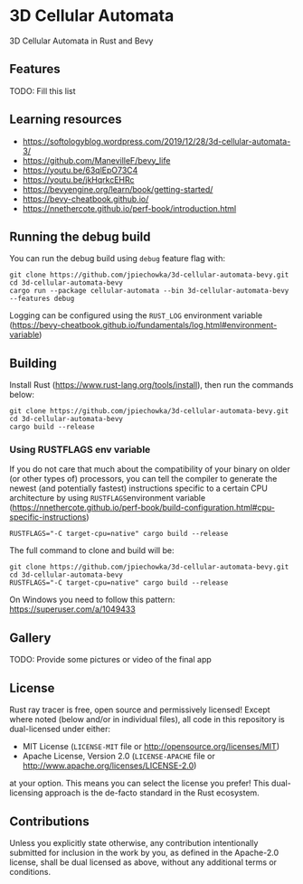 # 3D Cellular Automata

3D Cellular Automata in Rust and Bevy

## Features

TODO: Fill this list

## Learning resources

* https://softologyblog.wordpress.com/2019/12/28/3d-cellular-automata-3/
* https://github.com/ManevilleF/bevy_life
* https://youtu.be/63qlEpO73C4
* https://youtu.be/jkHqrkcEHRc
* https://bevyengine.org/learn/book/getting-started/
* https://bevy-cheatbook.github.io/
* https://nnethercote.github.io/perf-book/introduction.html

## Running the debug build

You can run the debug build using `debug` feature flag with:
```
git clone https://github.com/jpiechowka/3d-cellular-automata-bevy.git
cd 3d-cellular-automata-bevy
cargo run --package cellular-automata --bin 3d-cellular-automata-bevy --features debug
```

Logging can be configured using the `RUST_LOG` environment variable (https://bevy-cheatbook.github.io/fundamentals/log.html#environment-variable)

## Building

Install Rust (https://www.rust-lang.org/tools/install), then run the commands below:

```
git clone https://github.com/jpiechowka/3d-cellular-automata-bevy.git
cd 3d-cellular-automata-bevy
cargo build --release
```

### Using RUSTFLAGS env variable

If you do not care that much about the compatibility of your binary on older (or other types of) processors, you can
tell the compiler to generate the newest (and potentially fastest) instructions specific to a certain CPU architecture
by using `RUSTFLAGS`environment
variable (https://nnethercote.github.io/perf-book/build-configuration.html#cpu-specific-instructions)

```
RUSTFLAGS="-C target-cpu=native" cargo build --release
```

The full command to clone and build will be:

```
git clone https://github.com/jpiechowka/3d-cellular-automata-bevy.git
cd 3d-cellular-automata-bevy
RUSTFLAGS="-C target-cpu=native" cargo build --release
```

On Windows you need to follow this pattern: https://superuser.com/a/1049433

## Gallery

TODO: Provide some pictures or video of the final app

## License

Rust ray tracer is free, open source and permissively licensed! Except where noted (below and/or in individual files),
all code in this repository is dual-licensed under either:

* MIT License (`LICENSE-MIT` file or http://opensource.org/licenses/MIT)
* Apache License, Version 2.0 (`LICENSE-APACHE` file or http://www.apache.org/licenses/LICENSE-2.0)

at your option. This means you can select the license you prefer! This dual-licensing approach is the de-facto standard
in the Rust ecosystem.

## Contributions

Unless you explicitly state otherwise, any contribution intentionally submitted for inclusion in the work by you, as
defined in the Apache-2.0 license, shall be dual licensed as above, without any additional terms or conditions.
